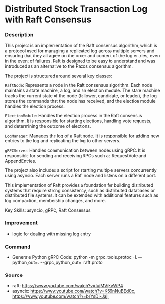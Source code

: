 # Distributed Stock Transaction Log with Raft Consensus
### Description
This project is an implementation of the Raft consensus algorithm, which is a protocol used for managing a replicated log across multiple servers and ensuring that they all agree on the order and content of the log entries, even in the event of failures. Raft is designed to be easy to understand and was introduced as an alternative to the Paxos consensus algorithm.

The project is structured around several key classes:

`RaftNode`: Represents a node in the Raft consensus algorithm. Each node maintains a state machine, a log, and an election module. The state machine tracks the current state of the node (follower, candidate, or leader), the log stores the commands that the node has received, and the election module handles the election process.

`ElectionModule`: Handles the election process in the Raft consensus algorithm. It is responsible for starting elections, handling vote requests, and determining the outcome of elections.

`LogManager`: Manages the log of a Raft node. It is responsible for adding new entries to the log and replicating the log to other servers.

`gRPCServer`: Handles communication between nodes using gRPC. It is responsible for sending and receiving RPCs such as RequestVote and AppendEntries.

The project also includes a script for starting multiple servers concurrently using asyncio. Each server runs a Raft node and listens on a different port.

This implementation of Raft provides a foundation for building distributed systems that require strong consistency, such as distributed databases or distributed file systems. It can be extended with additional features such as log compaction, membership changes, and more.

Key Skills: asyncio, gRPC, Raft Consensus

### Improvement
- logic for dealing with missing log entry

### Command
- Generate Python gRPC Code: python -m grpc_tools.protoc -I. --python_out=. --grpc_python_out=. raft.proto 

### Source
- raft: https://www.youtube.com/watch?v=IujMVjKvWP4
- asyncio: https://www.youtube.com/watch?v=K56nNuBEd0c, https://www.youtube.com/watch?v=brYsDi-JajI 